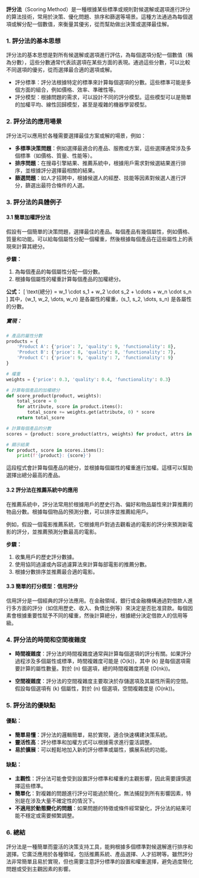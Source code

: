 **評分法**（Scoring Method）是一種根據某些標準或規則對候選解或選項進行評分的算法技術，常用於決策、優化問題、排序和篩選等場景。這種方法通過為每個選項或解分配一個數值，來衡量其優劣，從而幫助做出決策或選擇最佳解。

### 1. **評分法的基本思想**

評分法的基本思想是對所有候選解或選項進行評估，為每個選項分配一個數值（稱為分數），這些分數通常代表該選項在某些方面的表現。通過這些分數，可以比較不同選項的優劣，從而選擇最合適的選項或解。

- 評分標準：評分法根據特定的標準來計算每個選項的分數。這些標準可能是多個方面的組合，例如價格、效率、準確性等。
- 評分模型：根據問題的需求，可以設計不同的評分模型。這些模型可以是簡單的加權平均、線性回歸模型，甚至是複雜的機器學習模型。

### 2. **評分法的應用場景**

評分法可以應用於各種需要選擇最佳方案或解的場景，例如：

- **多標準決策問題**：例如選擇最適合的產品、服務或方案，這些選擇通常涉及多個標準（如價格、質量、性能等）。
- **排序問題**：在搜尋引擎結果、推薦系統中，根據用戶需求對候選結果進行排序，並根據評分選擇最相關的結果。
- **篩選問題**：如人才招聘中，根據候選人的經歷、技能等因素對候選人進行評分，篩選出最符合條件的人選。

### 3. **評分法的具體例子**

#### 3.1 **簡單加權評分法**

假設有一個簡單的決策問題，選擇最佳的產品。每個產品有幾個屬性，例如價格、質量和功能。可以給每個屬性分配一個權重，然後根據每個產品在這些屬性上的表現來計算其總分。

**步驟：**
1. 為每個產品的每個屬性分配一個分數。
2. 根據每個屬性的權重計算每個產品的加權總分。

**公式：**
\[
\text{總分} = w_1 \cdot s_1 + w_2 \cdot s_2 + \cdots + w_n \cdot s_n
\]
其中，\(w_1, w_2, \dots, w_n\) 是各屬性的權重，\(s_1, s_2, \dots, s_n\) 是各屬性的分數。

##### 實現：
```python
# 產品的屬性分數
products = {
    'Product A': {'price': 7, 'quality': 9, 'functionality': 8},
    'Product B': {'price': 8, 'quality': 8, 'functionality': 7},
    'Product C': {'price': 9, 'quality': 7, 'functionality': 9}
}

# 權重
weights = {'price': 0.3, 'quality': 0.4, 'functionality': 0.3}

# 計算每個產品的加權總分
def score_product(product, weights):
    total_score = 0
    for attribute, score in product.items():
        total_score += weights.get(attribute, 0) * score
    return total_score

# 計算每個產品的分數
scores = {product: score_product(attrs, weights) for product, attrs in products.items()}

# 顯示結果
for product, score in scores.items():
    print(f'{product}: {score}')
```

這段程式會計算每個產品的總分，並根據每個屬性的權重進行加權。這樣可以幫助選擇出總分最高的產品。

#### 3.2 **評分法在推薦系統中的應用**

在推薦系統中，評分法常用於根據用戶的歷史行為、偏好和物品屬性來計算推薦的物品分數。根據每個物品的預測分數，可以排序並推薦給用戶。

例如，假設一個電影推薦系統，它根據用戶對過去觀看過的電影的評分來預測新電影的評分，並推薦預測分數最高的電影。

**步驟：**
1. 收集用戶的歷史評分數據。
2. 使用協同過濾或內容過濾算法來計算每部電影的推薦分數。
3. 根據分數排序並推薦最合適的電影。

#### 3.3 **簡單的打分模型：信用評分**

信用評分是一個經典的評分法應用。在金融領域，銀行或金融機構通過對借款人進行多方面的評分（如信用歷史、收入、負債比例等）來決定是否批准貸款。每個因素會根據重要性賦予不同的權重，然後計算總分，根據總分決定借款人的信用等級。

### 4. **評分法的時間和空間複雜度**

- **時間複雜度**：評分法的時間複雜度通常與計算每個選項的評分有關。如果評分過程涉及多個屬性或標準，時間複雜度可能是 \(O(k)\)，其中 \(k\) 是每個選項需要計算的屬性數量。對於 \(n\) 個選項，總的時間複雜度將是 \(O(nk)\)。
  
- **空間複雜度**：評分法的空間複雜度主要取決於存儲選項及其屬性所需的空間。假設每個選項有 \(k\) 個屬性，對於 \(n\) 個選項，空間複雜度是 \(O(nk)\)。

### 5. **評分法的優缺點**

#### 優點：
- **簡單易懂**：評分法的邏輯簡單，易於實現，適合快速構建決策系統。
- **靈活性高**：評分標準和加權方式可以根據需求進行靈活調整。
- **易於擴展**：可以輕鬆地加入新的評分標準或屬性，擴展系統的功能。

#### 缺點：
- **主觀性**：評分法可能會受到設置評分標準和權重的主觀影響，因此需要謹慎選擇這些標準。
- **簡單化**：對複雜的問題進行評分可能過於簡化，無法捕捉到所有影響因素，特別是在涉及大量不確定性的情況下。
- **不適用於動態變化的問題**：如果問題的特徵或條件經常變化，評分法的結果可能不穩定或需要頻繁調整。

### 6. **總結**

評分法是一種簡單而靈活的決策支持工具，能夠根據多個標準對候選解進行排序和選擇。它廣泛應用於各種領域，包括推薦系統、產品選擇、人才招聘等。雖然評分法非常簡單且易於實現，但也需要注意評分標準的設置和權重選擇，避免過度簡化問題或受到主觀因素的影響。